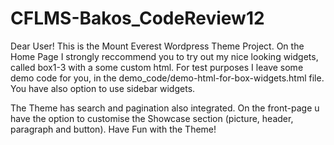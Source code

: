 # CFLMS-Bakos_CodeReview12

Dear User! 
This is the Mount Everest Wordpress Theme Project. 
On the Home Page I strongly reccommend you to try out my nice looking widgets, called box1-3 with a some custom html.
For test purposes I leave some demo code for you, in the demo_code/demo-html-for-box-widgets.html file.
You have also option to use sidebar widgets. 

The Theme has search and pagination also integrated.
On the front-page u have the option to customise the Showcase section (picture, header, paragraph and button). 
Have Fun with the Theme! 

